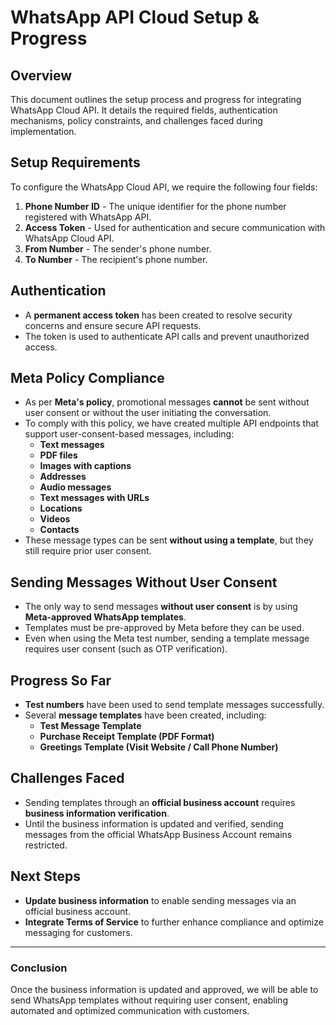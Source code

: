 # WhatsApp API Cloud Setup & Progress

## Overview
This document outlines the setup process and progress for integrating WhatsApp Cloud API. It details the required fields, authentication mechanisms, policy constraints, and challenges faced during implementation.

## Setup Requirements
To configure the WhatsApp Cloud API, we require the following four fields:
1. **Phone Number ID** - The unique identifier for the phone number registered with WhatsApp API.
2. **Access Token** - Used for authentication and secure communication with WhatsApp Cloud API.
3. **From Number** - The sender's phone number.
4. **To Number** - The recipient's phone number.

## Authentication
- A **permanent access token** has been created to resolve security concerns and ensure secure API requests.
- The token is used to authenticate API calls and prevent unauthorized access.

## Meta Policy Compliance
- As per **Meta's policy**, promotional messages **cannot** be sent without user consent or without the user initiating the conversation.
- To comply with this policy, we have created multiple API endpoints that support user-consent-based messages, including:
  - **Text messages**
  - **PDF files**
  - **Images with captions**
  - **Addresses**
  - **Audio messages**
  - **Text messages with URLs**
  - **Locations**
  - **Videos**
  - **Contacts**
- These message types can be sent **without using a template**, but they still require prior user consent.

## Sending Messages Without User Consent
- The only way to send messages **without user consent** is by using **Meta-approved WhatsApp templates**.
- Templates must be pre-approved by Meta before they can be used.
- Even when using the Meta test number, sending a template message requires user consent (such as OTP verification).

## Progress So Far
- **Test numbers** have been used to send template messages successfully.
- Several **message templates** have been created, including:
  - **Test Message Template**
  - **Purchase Receipt Template (PDF Format)**
  - **Greetings Template (Visit Website / Call Phone Number)**

## Challenges Faced
- Sending templates through an **official business account** requires **business information verification**.
- Until the business information is updated and verified, sending messages from the official WhatsApp Business Account remains restricted.

## Next Steps
- **Update business information** to enable sending messages via an official business account.
- **Integrate Terms of Service** to further enhance compliance and optimize messaging for customers.

---
### **Conclusion**
Once the business information is updated and approved, we will be able to send WhatsApp templates without requiring user consent, enabling automated and optimized communication with customers.

